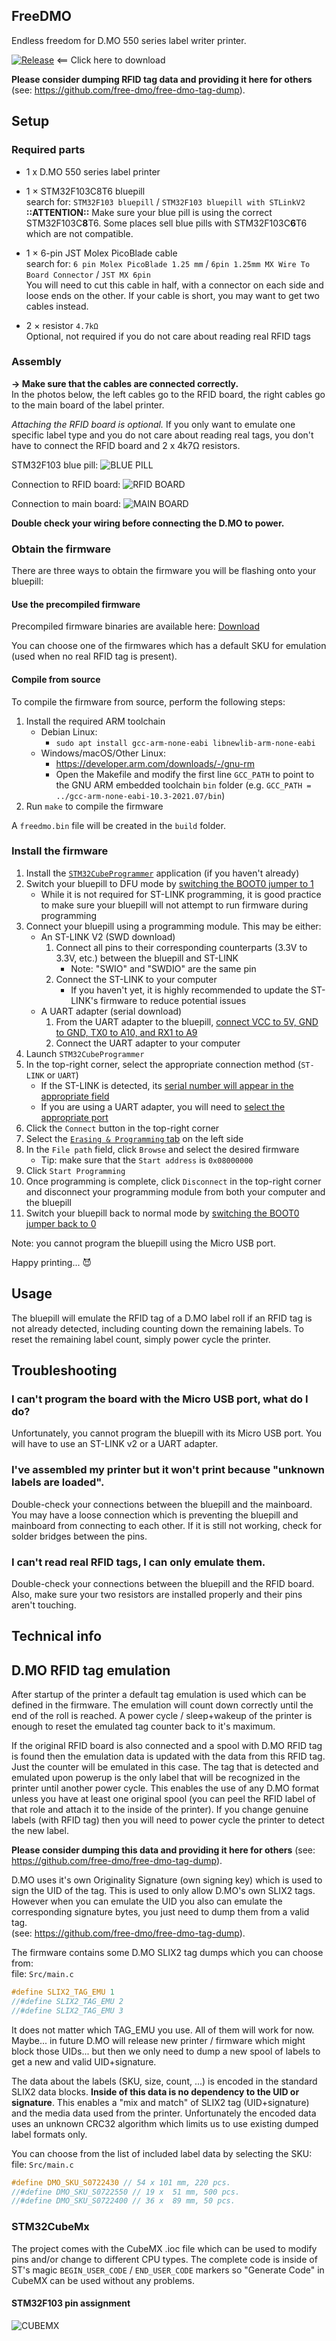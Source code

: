 ## FreeDMO

Endless freedom for D.MO 550 series label writer printer.

[![Release](https://img.shields.io/github/release/free-dmo/free-dmo-stm32.svg?maxAge=60)](https://github.com/free-dmo/free-dmo-stm32/releases/latest) <== Click here to download

**Please consider dumping RFID tag data and providing it here for others** (see: https://github.com/free-dmo/free-dmo-tag-dump).

## Setup

### Required parts

- 1 x D.MO 550 series label printer

- 1 × STM32F103C8T6 bluepill<br/>
  search for: `STM32F103 bluepill` / `STM32F103 bluepill with STLinkV2`<br/>
  **::ATTENTION::** Make sure your blue pill is using the correct STM32F103C**8**T6. Some places sell blue pills with STM32F103C**6**T6 which are not compatible.

- 1 × 6-pin JST Molex PicoBlade cable<br/>
  search for: `6 pin Molex PicoBlade 1.25 mm` / `6pin 1.25mm MX Wire To Board Connector` / `JST MX 6pin`<br />
  You will need to cut this cable in half, with a connector on each side and loose ends on the other. If your cable is short, you may want to get two cables instead.

- 2 × resistor `4.7kΩ`<br />
  Optional, not required if you do not care about reading real RFID tags

### Assembly

**→ Make sure that the cables are connected correctly.**<br/>
In the photos below, the left cables go to the RFID board, the right cables go to the main board of the label printer.

_Attaching the RFID board is optional._ If you only want to emulate one specific label type and you do not care about reading real tags, you don't have to connect the RFID board and 2 x 4k7Ω resistors.

STM32F103 blue pill:
![BLUE PILL](ASSEMBLY_PICTURES/bluepill.jpg)

Connection to RFID board:
![RFID BOARD](ASSEMBLY_PICTURES/rfid.jpg)

Connection to main board:
![MAIN BOARD](ASSEMBLY_PICTURES/mainboard.jpg)

**Double check your wiring before connecting the D.MO to power.**

### Obtain the firmware

There are three ways to obtain the firmware you will be flashing onto your bluepill:

#### Use the precompiled firmware

Precompiled firmware binaries are available here: [Download](https://github.com/free-dmo/free-dmo-stm32/releases/latest)

You can choose one of the firmwares which has a default SKU for emulation (used when no real RFID tag is present).

#### Compile from source

To compile the firmware from source, perform the following steps:

1. Install the required ARM toolchain
   - Debian Linux:
     - `sudo apt install gcc-arm-none-eabi libnewlib-arm-none-eabi`
   - Windows/macOS/Other Linux:
     - https://developer.arm.com/downloads/-/gnu-rm
     - Open the Makefile and modify the first line `GCC_PATH` to point to the GNU ARM embedded toolchain `bin` folder (e.g. `GCC_PATH = ../gcc-arm-none-eabi-10.3-2021.07/bin`)
2. Run `make` to compile the firmware

A `freedmo.bin` file will be created in the `build` folder.

### Install the firmware

1. Install the [`STM32CubeProgrammer`](https://www.st.com/en/development-tools/stm32cubeprog.html) application (if you haven't already)
2. Switch your bluepill to DFU mode by [switching the BOOT0 jumper to 1](ASSEMBLY_PICTURES/dfu.jpg)
   - While it is not required for ST-LINK programming, it is good practice to make sure your bluepill will not attempt to run firmware during programming
3. Connect your bluepill using a programming module. This may be either:
   - An ST-LINK V2 (SWD download)
     1. Connect all pins to their corresponding counterparts (3.3V to 3.3V, etc.) between the bluepill and ST-LINK
        - Note: "SWIO" and "SWDIO" are the same pin
     2. Connect the ST-LINK to your computer
        - If you haven't yet, it is highly recommended to update the ST-LINK's firmware to reduce potential issues
   - A UART adapter (serial download)
     1. From the UART adapter to the bluepill, [connect VCC to 5V, GND to GND, TX0 to A10, and RX1 to A9](https://www.electronicshub.org/wp-content/uploads/2020/02/Connections-for-Programming-STM32.jpg)
     2. Connect the UART adapter to your computer
4. Launch `STM32CubeProgrammer`
5. In the top-right corner, select the appropriate connection method (`ST-LINK` or `UART`)
   - If the ST-LINK is detected, its [serial number will appear in the appropriate field](ASSEMBLY_PICTURES/st-link-programming.png)
   - If you are using a UART adapter, you will need to [select the appropriate port](https://www.electronicshub.org/wp-content/uploads/2020/02/STM32CubeProgrammer-Config-1.jpg)
6. Click the `Connect` button in the top-right corner
7. Select the [`Erasing & Programming` tab](https://www.electronicshub.org/wp-content/uploads/2020/02/STM32CubeProgrammer-Config-2.jpg) on the left side
8. In the `File path` field, click `Browse` and select the desired firmware
   - Tip: make sure that the `Start address` is `0x08000000`
9. Click `Start Programming`
10. Once programming is complete, click `Disconnect` in the top-right corner and disconnect your programming module from both your computer and the bluepill
11. Switch your bluepill back to normal mode by [switching the BOOT0 jumper back to 0](ASSEMBLY_PICTURES/dfu.jpg)

Note: you cannot program the bluepill using the Micro USB port.

Happy printing... 😈

## Usage

The bluepill will emulate the RFID tag of a D.MO label roll if an RFID tag is not already detected, including counting down the remaining labels. To reset the remaining label count, simply power cycle the printer.

## Troubleshooting

### I can't program the board with the Micro USB port, what do I do?

Unfortunately, you cannot program the bluepill with its Micro USB port. You will have to use an ST-LINK v2 or a UART adapter.

### I've assembled my printer but it won't print because "unknown labels are loaded".

Double-check your connections between the bluepill and the mainboard. You may have a loose connection which is preventing the bluepill and mainboard from connecting to each other. If it is still not working, check for solder bridges between the pins.

### I can't read real RFID tags, I can only emulate them.

Double-check your connections between the bluepill and the RFID board. Also, make sure your two resistors are installed properly and their pins aren't touching.

## Technical info

## D.MO RFID tag emulation

After startup of the printer a default tag emulation is used which can be defined in the firmware.
The emulation will count down correctly until the end of the roll is reached. A power cycle / sleep+wakeup of the printer is enough to reset the emulated tag counter back to it's maximum.

If the original RFID board is also connected and a spool with D.MO RFID tag is found then the emulation data is updated with the data from this RFID tag. Just the counter will be emulated in this case. The tag that is detected and emulated upon powerup is the only label that will be recognized in the printer until another power cycle. This enables the use of any D.MO format unless you have at least one original spool (you can peel the RFID label of that role and attach it to the inside of the printer). If you change genuine labels (with RFID tag) then you will need to power cycle the printer to detect the new label.

**Please consider dumping this data and providing it here for others** (see: https://github.com/free-dmo/free-dmo-tag-dump).

D.MO uses it's own Originality Signature (own signing key) which is used to sign the UID of the tag.
This is used to only allow D.MO's own SLIX2 tags. However when you can emulate the UID you also can emulate the corresponding signature bytes, you just need to dump them from a valid tag.<br/>(see: https://github.com/free-dmo/free-dmo-tag-dump).

The firmware contains some D.MO SLIX2 tag dumps which you can choose from: <br/>
file: `Src/main.c`

```C
#define SLIX2_TAG_EMU 1
//#define SLIX2_TAG_EMU 2
//#define SLIX2_TAG_EMU 3
```

It does not matter which TAG_EMU you use. All of them will work for now. Maybe... in future D.MO will release new printer / firmware which might block those UIDs... but then we only need to dump a new spool of labels to get a new and valid UID+signature.

The data about the labels (SKU, size, count, ...) is encoded in the standard SLIX2 data blocks.
**Inside of this data is no dependency to the UID or signature**. This enables a "mix and match" of SLIX2 tag (UID+signature) and the media data used from the printer. Unfortunately the encoded data uses an unknown CRC32 algorithm which limits us to use existing dumped label formats only.

You can choose from the list of included label data by selecting the SKU: <br/>
file: `Src/main.c`

```C
#define DMO_SKU_S0722430 // 54 x 101 mm, 220 pcs.
//#define DMO_SKU_S0722550 // 19 x  51 mm, 500 pcs.
//#define DMO_SKU_S0722400 // 36 x  89 mm, 50 pcs.
```

### STM32CubeMx

The project comes with the CubeMX .ioc file which can be used to modify pins and/or change to different CPU types. The complete code is inside of ST's magic `BEGIN_USER_CODE` / `END_USER_CODE` markers so "Generate Code" in CubeMX can be used without any problems.

#### STM32F103 pin assignment

![CUBEMX](ASSEMBLY_PICTURES/pin-assignment.png)
